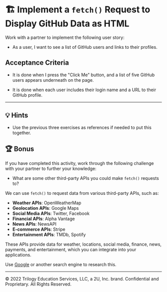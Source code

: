 # 🏗️ Implement a `fetch()` Request to Display GitHub Data as HTML

Work with a partner to implement the following user story:

* As a user, I want to see a list of GitHub users and links to their profiles.

## Acceptance Criteria

* It is done when I press the "Click Me" button, and a list of five GitHub users appears underneath on the page.

* It is done when each user includes their login name and a URL to their GitHub profile.

---

## 💡 Hints

* Use the previous three exercises as references if needed to put this together.

## 🏆 Bonus

If you have completed this activity, work through the following challenge with your partner to further your knowledge:

* What are some other third-party APIs you could make `fetch()` requests to?

We can use `fetch()` to request data from various third-party APIs, such as:

- **Weather APIs**: OpenWeatherMap
- **Geolocation APIs**: Google Maps
- **Social Media APIs**: Twitter, Facebook
- **Financial APIs**: Alpha Vantage
- **News APIs**: NewsAPI
- **E-commerce APIs**: Stripe
- **Entertainment APIs**: TMDb, Spotify

These APIs provide data for weather, locations, social media, finance, news, payments, and entertainment, which you can integrate into your applications.

Use [Google](https://www.google.com) or another search engine to research this.

---
© 2022 Trilogy Education Services, LLC, a 2U, Inc. brand. Confidential and Proprietary. All Rights Reserved.

